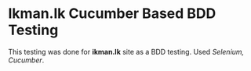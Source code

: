 # Ikman.lk Cucumber Based BDD Testing

This testing was done for **ikman.lk** site as a BDD testing. Used _Selenium, Cucumber_. 